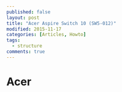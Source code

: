 ```yaml
---
published: false
layout: post
title: "Acer Aspire Switch 10 (SW5-012)"
modified: 2015-11-17
categories: [Articles, Howto]
tags:
  - structure
comments: true
---
```


# Acer
